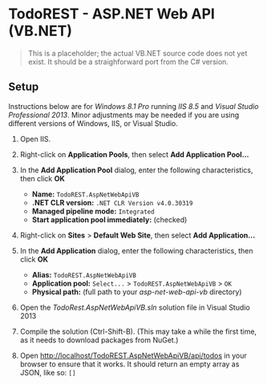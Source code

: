 # TodoREST - ASP.NET Web API (VB.NET)

> This is a placeholder; the actual VB.NET source code does not yet exist.
> It should be a straighforward port from the C# version.

## Setup

Instructions below are for *Windows 8.1 Pro* running *IIS 8.5* and *Visual Studio Professional 2013*.
Minor adjustments may be needed if you are using different versions of Windows, IIS, or Visual Studio.

1. Open IIS.

1. Right-click on **Application Pools**, then select **Add Application Pool...**

1. In the **Add Application Pool** dialog, enter the following characteristics, then click **OK**
    - **Name:** `TodoREST.AspNetWebApiVB`
    - **.NET CLR version:** `.NET CLR Version v4.0.30319`
    - **Managed pipeline mode:** `Integrated`
    - **Start application pool immediately:** (checked)

1. Right-click on **Sites** > **Default Web Site**, then select **Add Application...**

1. In the **Add Application** dialog, enter the following characteristics, then click **OK**
    - **Alias:** `TodoREST.AspNetWebApiVB`
    - **Application pool:** `Select...` > `TodoREST.AspNetWebApiVB` > `OK`
    - **Physical path:** (full path to your *asp-net-web-api-vb* directory)

1. Open the *TodoRest.AspNetWebApiVB.sln* solution file in Visual Studio 2013

1. Compile the solution (Ctrl-Shift-B). (This may take a while the first time, as it needs to download packages from NuGet.)

1. Open [http://localhost/TodoREST.AspNetWebApiVB/api/todos](http://localhost/TodoREST.AspNetWebApiVB/api/todos) in your browser to ensure that it works. It should return an empty array as JSON, like so: `[]`